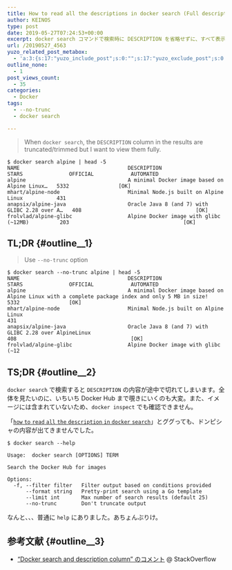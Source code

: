 ```yaml
---
title: How to read all the descriptions in docker search (Full description view)
author: KEINOS
type: post
date: 2019-05-27T07:24:53+00:00
excerpt: docker search コマンドで検索時に DESCRIPTION を省略せずに、すべて表示させたい場合は "--no-trunc" オプションを使います。
url: /20190527_4563
yuzo_related_post_metabox:
  - 'a:3:{s:17:"yuzo_include_post";s:0:"";s:17:"yuzo_exclude_post";s:0:"";s:21:"yuzo_disabled_related";N;}'
outline_none:
  - 1
post_views_count:
  - 35
categories:
  - Docker
tags:
  - --no-trunc
  - docker search

---
```

> When `docker search`, the `DESCRIPTION` column in the results are truncated/trimmed but I want to view them fully. 

    $ docker search alpine | head -5
    NAME                                   DESCRIPTION                                     STARS               OFFICIAL            AUTOMATED
    alpine                                 A minimal Docker image based on Alpine Linux…   5332                [OK]                
    mhart/alpine-node                      Minimal Node.js built on Alpine Linux           431                                     
    anapsix/alpine-java                    Oracle Java 8 (and 7) with GLIBC 2.28 over A…   408                                     [OK]
    frolvlad/alpine-glibc                  Alpine Docker image with glibc (~12MB)          203                                     [OK]
    

## TL;DR {#outline__1}

> Use `--no-trunc` option 

    $ docker search --no-trunc alpine | head -5
    NAME                                   DESCRIPTION                                                                                            STARS               OFFICIAL            AUTOMATED
    alpine                                 A minimal Docker image based on Alpine Linux with a complete package index and only 5 MB in size!      5332                [OK]                
    mhart/alpine-node                      Minimal Node.js built on Alpine Linux                                                                  431                                     
    anapsix/alpine-java                    Oracle Java 8 (and 7) with GLIBC 2.28 over AlpineLinux                                                 408                                     [OK]
    frolvlad/alpine-glibc                  Alpine Docker image with glibc (~12
    

## TS;DR {#outline__2}

`docker search` で検索すると `DESCRIPTION` の内容が途中で切れてしまいます。全体を見たいのに、いちいち Docker Hub まで覗きにいくのも大変。また、イメージには含まれていないため、`docker inspect` でも確認できません。

「[`how` `to` `read` `all` `the` `description` `in` `docker` `search`][1]」とググっても、ドンピシャの内容が出てきませんでした。

    $ docker search --help
    
    Usage:  docker search [OPTIONS] TERM
    
    Search the Docker Hub for images
    
    Options:
      -f, --filter filter   Filter output based on conditions provided
          --format string   Pretty-print search using a Go template
          --limit int       Max number of search results (default 25)
          --no-trunc        Don't truncate output
    

なんと、、、普通に `help` にありました。あちょんぶりけ。

## 参考文献 {#outline__3}

  * [&#8220;Docker search and description column&#8221; のコメント][2] @ StackOverflow

 [1]: https://www.google.com/search?q=how+to+read+all+the+description+in+docker+search
 [2]: https://stackoverflow.com/a/53742438/8367711